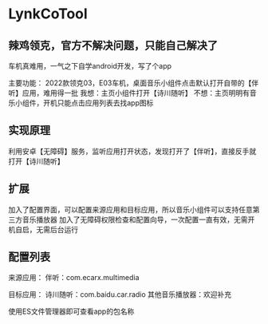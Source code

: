 # LynkCoTool

## 辣鸡领克，官方不解决问题，只能自己解决了
车机真难用，一气之下自学android开发，写了个app

主要功能：
2022款领克03，E03车机，桌面音乐小组件点击默认打开自带的【伴听】应用，难用得一批
我想：主页小组件打开【诗川随听】
不想：主页明明有音乐小组件，开机只能点击应用列表去找app图标

## 实现原理
利用安卓【无障碍】服务，监听应用打开状态，发现打开了【伴听】，直接反手就打开【诗川随听】

## 扩展
加入了配置界面，可以配置来源应用和目标应用，所以音乐小组件可以支持任意第三方音乐播放器
加入了无障碍权限检查和配置向导，一次配置一直有效，无需开机自启，无需后台运行

## 配置列表
来源应用：
伴听：com.ecarx.multimedia

目标应用：
诗川随听：com.baidu.car.radio
其他音乐播放器：欢迎补充

使用ES文件管理器即可查看app的包名称
